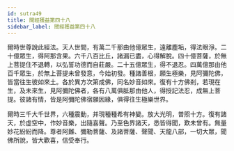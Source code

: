 ```yaml
---
id: sutra49
title: 聞經獲益第四十八
sidebar_label: 聞經獲益第四十八
---
```


爾時世尊說此經法。天人世間，有萬二千那由他億眾生，遠離塵垢，得法眼淨。二十億眾生，得阿那含果。六千八百比丘，諸漏已盡，心得解脫。四十億菩薩，於無上菩提住不退轉，以弘誓功德而自莊嚴。二十五億眾生，得不退忍。四萬億那由他百千眾生，於無上菩提未曾發意，今始初發。種諸善根，願生極樂，見阿彌陀佛，皆當往生彼如來土。各於異方次第成佛，同名妙音如來。復有十方佛剎，若現在生，及未來生，見阿彌陀佛者，各有八萬俱胝那由他人，得授記法忍，成無上菩提。彼諸有情，皆是阿彌陀佛宿願因緣，俱得往生極樂世界。

爾時三千大千世界，六種震動，并現種種希有神變。放大光明，普照十方。復有諸天，於虛空中，作妙音樂，出隨喜聲。乃至色界諸天，悉皆得聞，歎未曾有。無量妙花紛紛而降。尊者阿難、彌勒菩薩、及諸菩薩、聲聞、天龍八部，一切大眾，聞佛所說，皆大歡喜，信受奉行。